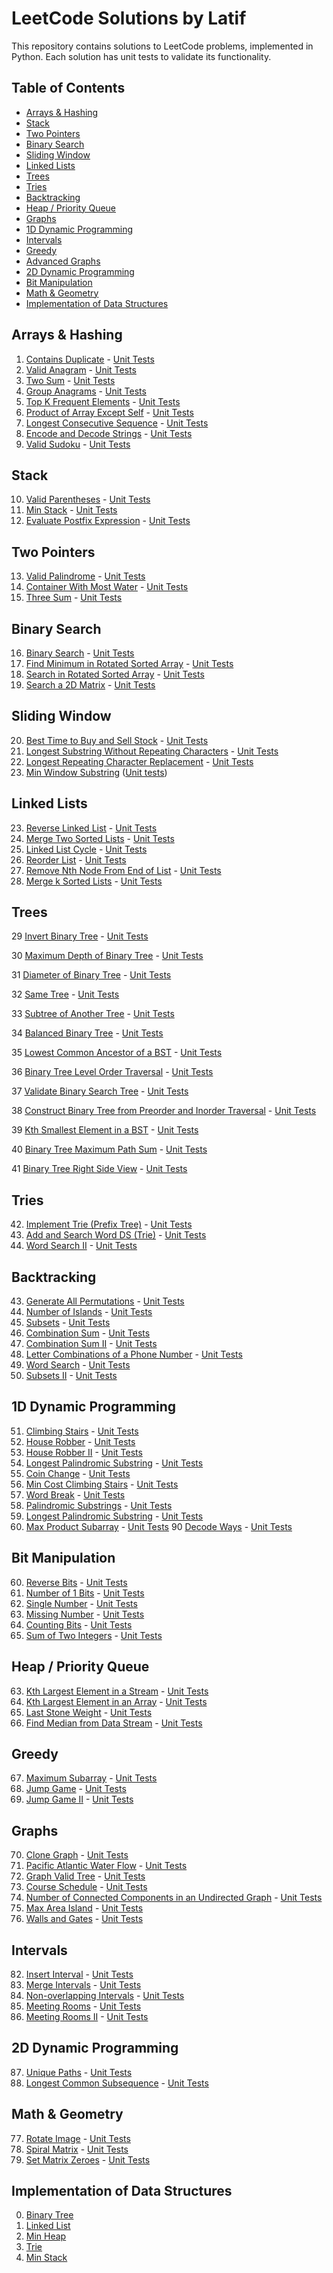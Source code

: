 # LeetCode Solutions by Latif

This repository contains solutions to LeetCode problems, implemented in Python.
Each solution has unit tests to validate its functionality.

## Table of Contents
- [Arrays & Hashing](#arrays--hashing)
- [Stack](#stack)
- [Two Pointers](#two-pointers)
- [Binary Search](#binary-search)
- [Sliding Window](#sliding-window)
- [Linked Lists](#linked-lists)
- [Trees](#trees)
- [Tries](#tries)
- [Backtracking](#backtracking)
- [Heap / Priority Queue](#heap-priority-queue)
- [Graphs](#graphs)
- [1D Dynamic Programming](#dynamic-programming-1D)
- [Intervals](#intervals)
- [Greedy](#greedy)
- [Advanced Graphs](#advanced-graphs)
- [2D Dynamic Programming](#dynamic-programming-2D)
- [Bit Manipulation](#bit-manipulation)
- [Math & Geometry](#math--geometry)
- [Implementation of Data Structures](#implementation-of-data-structures)

## Arrays & Hashing
1. [Contains Duplicate](./__001__contains_duplicate.py) - [Unit Tests](./__001__contains_duplicate_unittest.py)
2. [Valid Anagram](./__002__valid_anagram.py) - [Unit Tests](./__002__valid_anagram_unittest.py)
3. [Two Sum](./__003__two_sum.py) - [Unit Tests](./__003__two_sum_unittest.py)
4. [Group Anagrams](./__004__group_anagrams.py) - [Unit Tests](./__004__group_anagrams_unittest.py)
5. [Top K Frequent Elements](./__005__top_k_frequent_elements.py) - [Unit Tests](./__005__top_k_frequent_elements_unittest.py)
6. [Product of Array Except Self](./__006__product_except_self.py) - [Unit Tests](./__006__product_except_self_unittest.py)
7. [Longest Consecutive Sequence](./__007__longest_consecutive_sequence.py) - [Unit Tests](./__007__longest_consecutive_sequence_unittest.py)
8. [Encode and Decode Strings](./__008__encode_decode.py) - [Unit Tests](./__008__encode_decode_unittest.py)
9. [Valid Sudoku](./__009__valid_sudoku.py) - [Unit Tests](./__009__valid_sudoku_unittest.py)

## Stack
10. [Valid Parentheses](./__010__valid_parenthesis.py) - [Unit Tests](./__010__valid_parenthesis_unittest.py)
11. [Min Stack](./__011__min_stack.py) - [Unit Tests](./__011__min_stack_unittest.py)
12. [Evaluate Postfix Expression](./__012__evaluate_post_fix.py) - [Unit Tests](./__012__evaluate_post_fix_unittest.py)

## Two Pointers
13. [Valid Palindrome](./__013__valid_palindrome.py) - [Unit Tests](./__013__valid_palindrome_unittest.py)
14. [Container With Most Water](./__014__most_water_container.py) - [Unit Tests](./__014__most_water_container_unittest.py)
15. [Three Sum](./__015__three_sum.py) - [Unit Tests](./__015__three_sum_unittest.py)

## Binary Search
16. [Binary Search](./__016__binary_search.py) - [Unit Tests](./__016__binary_search_unittest.py)
17. [Find Minimum in Rotated Sorted Array](./__017__min_rotated_array.py) - [Unit Tests](./__017__min_rotated_array_unittest.py)
18. [Search in Rotated Sorted Array](./__018__search_rotated_array.py) - [Unit Tests](./__018__search_rotated_array_unittest.py)
19. [Search a 2D Matrix](./__019__search_2D_matrix.py) - [Unit Tests](./__019__search_2D_matrix_unittest.py)

## Sliding Window
20. [Best Time to Buy and Sell Stock](./__020__buy_sell_stock.py) - [Unit Tests](./__020__buy_sell_stock_unittest.py)
21. [Longest Substring Without Repeating Characters](./__021__longest_substring.py) - [Unit Tests](./__021__longest_substring_unittest.py)
22. [Longest Repeating Character Replacement](./__022__longest_repeating_character.py) - [Unit Tests](./__022__longest_repeating_character_unittest.py)
73. [Min Window Substring](./__073__min_window_substring.py) ([Unit tests](./__073__min_window_substring_unittest.py))

## Linked Lists
23. [Reverse Linked List](./__023__reverse_linked_list.py) - [Unit Tests](./__023__reverse_linked_list_unittest.py)
24. [Merge Two Sorted Lists](./__024__merge_2_sorted_lists.py) - [Unit Tests](./__024__merge_2_sorted_lists_unittest.py)
25. [Linked List Cycle](./__025__has_cycle_linked_list.py) - [Unit Tests](./__025__has_cycle_linked_list_unittest.py)
26. [Reorder List](./__026__reorder_linked_list.py) - [Unit Tests](./__026__reorder_linked_list_unittest.py)
27. [Remove Nth Node From End of List](./__027__remove_nth_node.py) - [Unit Tests](./__027__remove_nth_node_unittest.py)
28. [Merge k Sorted Lists](./__028__merge_k_sorted_lists.py) - [Unit Tests](./__028__merge_k_sorted_lists_unittest.py)

## Trees
29 [Invert Binary Tree](./__029__invert_binary_tree.py) - [Unit Tests](./__029__invert_binary_tree_unittest.py)

30 [Maximum Depth of Binary Tree](./__030__max_depth_binary_tree.py) - [Unit Tests](./__030__max_depth_binary_tree_unittest.py)

31 [Diameter of Binary Tree](./__031__diameter_of_binary_tree.py) - [Unit Tests](./__031__diameter_of_binary_tree_unittest.py)

32 [Same Tree](./__032__same_binary_tree.py) - [Unit Tests](./__032__same_binary_tree_unittest.py)

33 [Subtree of Another Tree](./__033__subtree_of_another_tree.py) - [Unit Tests](./__033__subtree_of_another_tree_unittest.py)

34 [Balanced Binary Tree](./__034__balanced_binary_tree.py) - [Unit Tests](./__034__balanced_binary_tree_unittest.py)

35 [Lowest Common Ancestor of a BST](./__035__lowest_common_ancestor_BST.py) - [Unit Tests](./__035__lowest_common_ancestor_BST_unittest.py)

36 [Binary Tree Level Order Traversal](./__036__level_order_traversal.py) - [Unit Tests](./__036__level_order_traversal_unittest.py)

37 [Validate Binary Search Tree](./__037__validate_binary_search_tree.py) - [Unit Tests](./__037__validate_binary_search_tree_unittest.py)

38 [Construct Binary Tree from Preorder and Inorder Traversal](./__038__construct_tree_preorder_inorder.py) - [Unit Tests](./__038__construct_tree_preorder_inorder_unittest.py)

39 [Kth Smallest Element in a BST](./__039__k_th_smallest_element_BST.py) - [Unit Tests](./__039__k_th_smallest_element_BST_unittest.py)

40 [Binary Tree Maximum Path Sum](./__040__binary_tree_max_path_sum.py) - [Unit Tests](./__040__binary_tree_max_path_sum_unittest.py)

41 [Binary Tree Right Side View](./__041__binary_tree_right_side_view.py) - [Unit Tests](./__041__binary_tree_right_side_view_unittest.py)

## Tries
42. [Implement Trie (Prefix Tree)](./__042__implement_trie_prefix.py) - [Unit Tests](./__042__implement_trie_prefix_unittest.py)
91. [Add and Search Word DS (Trie)](./__091__add_search_words_ds.py) - [Unit Tests](./__091__add_search_words_ds_unittest.py)
92. [Word Search II](./__092__word_search_II.py) - [Unit Tests](./__092__word_search_II_unittest.py)

## Backtracking
43. [Generate All Permutations](./__043__generate_permutations.py) - [Unit Tests](./__043__generate_permutations_unittest.py)
44. [Number of Islands](./__044__nr_islands.py) - [Unit Tests](./__044__nr_islands_unittest.py)
45. [Subsets](./__045__subsets.py) - [Unit Tests](./__045__subsets_unittest.py)
46. [Combination Sum](./__046__combination_sum.py) - [Unit Tests](./__046__combination_sum_unittest.py)
47. [Combination Sum II](./__047__combination_sum_II.py) - [Unit Tests](./__047__combination_sum_II_unittest.py)
48. [Letter Combinations of a Phone Number](./__048__letters_of_phone_numbers.py) - [Unit Tests](./__048__letters_of_phone_numbers_unittest.py)
49. [Word Search](./__049__word_search.py) - [Unit Tests](./__049__word_search_unittest.py)
50. [Subsets II](./__050__subsets_II.py) - [Unit Tests](./__050__subsets_II_unittest.py)

## 1D Dynamic Programming
51. [Climbing Stairs](./__051__climbing_stairs.py) - [Unit Tests](./__051__climbing_stairs_unittest.py)
52. [House Robber](./__052__house_robber.py) - [Unit Tests](./__052__house_robber_unittest.py)
53. [House Robber II](./__053__house_robber_II.py) - [Unit Tests](./__053__house_robber_II_unittest.py)
54. [Longest Palindromic Substring](./__054__longest_palindromic_substring.py) - [Unit Tests](./__054__longest_palindromic_substring_unittest.py)
55. [Coin Change](./__055__coin_change.py) - [Unit Tests](./__055__coin_change_unittest.py)
56. [Min Cost Climbing Stairs](./__056__min_cost_climbing_stairs.py) - [Unit Tests](./__056__min_cost_climbing_stairs_unittest.py)
57. [Word Break](./__057__word_break.py) - [Unit Tests](./__057__word_break_unittest.py)
58. [Palindromic Substrings](./__058__palindromic_substring.py) - [Unit Tests](./__058__palindromic_substring_unittest.py)
59. [Longest Palindromic Substring](./__059__longest_palindromic_substring.py) - [Unit Tests](./__059__longest_palindromic_substring_unittest.py)
89. [Max Product Subarray](./__089__max_product_subarray.py) - [Unit Tests](./__089__max_product_subarray_unittest.py)
90 [Decode Ways](./__090__decode_ways.py) - [Unit Tests](./__090__decode_ways_unittest.py)

## Bit Manipulation
60. [Reverse Bits](./__060__reverse_bits.py) - [Unit Tests](./__060__reverse_bits_unittest.py)
61. [Number of 1 Bits](./__061__nr_of_1_bits.py) - [Unit Tests](./__061__nr_of_1_bits_unittest.py)
62. [Single Number](./__062__single_number.py) - [Unit Tests](./__062__single_number_unittest.py)
74. [Missing Number](./__074__missing_number.py) - [Unit Tests](./__074__missing_number_unittest.py)
80. [Counting Bits](./__080__counting_bits.py) - [Unit Tests](./__080__counting_bits_unittest.py)
81. [Sum of Two Integers](./__081_sum_of_two_integers.py) - [Unit Tests](./__081_sum_of_two_integers_unittest.py)

## Heap / Priority Queue
63. [Kth Largest Element in a Stream](./__063__kth_largest_element_in_stream.py) - [Unit Tests](./__063__kth_largest_element_in_stream_unittest.py)
64. [Kth Largest Element in an Array](./__064__kth_largest_element_in_array.py) - [Unit Tests](./__064__kth_largest_element_in_array_unittest.py)
65. [Last Stone Weight](./__065__last_stone_weight.py) - [Unit Tests](./__065__last_stone_weight_unittest.py)
66. [Find Median from Data Stream](./__066__find_median_from_data_stream.py) - [Unit Tests](./__066__find_median_from_data_stream_unittest.py)

## Greedy
67. [Maximum Subarray](./__067__max_sum_subarray.py) - [Unit Tests](./__067__max_sum_subarray_unittest.py)
68. [Jump Game](./__068__jump_game.py) - [Unit Tests](./__068__jump_game_unittest.py)
69. [Jump Game II](./__069__jump_game_II.py) - [Unit Tests](./__069__jump_game_II_unittest.py)

## Graphs
70. [Clone Graph](./__070__clone_graph.py) - [Unit Tests](./__070__clone_graph_unittest.py)
71. [Pacific Atlantic Water Flow](./__071__pacific_atlantic_water_flow.py) - [Unit Tests](./__071__pacific_atlantic_water_flow_unittest.py)
72. [Graph Valid Tree](./__072__graph_valid_tree.py) - [Unit Tests](./__072__graph_valid_tree_unittest.py)
75. [Course Schedule](./__075__course_schedule.py) - [Unit Tests](./__075__course_schedule_unittest.py)
76. [Number of Connected Components in an Undirected Graph](./__076__nr_connected_components_graph.py) - [Unit Tests](./__076__nr_connected_components_graph_unittest.py)
93. [Max Area Island](./__093__max_area_island.py) - [Unit Tests](./__093__max_area_island_unittest.py)
94. [Walls and Gates](./__094__walls_and_gates.py) - [Unit Tests](./__094__walls_and_gates_unittest.py)

## Intervals
82. [Insert Interval](./__082__insert_interval.py) - [Unit Tests](./__082__insert_interval_unittest.py)
83. [Merge Intervals](./__083__merge_intervals.py) - [Unit Tests](./__083__merge_intervals_unittest.py)
84. [Non-overlapping Intervals](./__084__non_overlapping_intervals.py) - [Unit Tests](./__084__non_overlapping_intervals_unittest.py)
85. [Meeting Rooms](./__085__meeting_rooms.py) - [Unit Tests](./__085__meeting_rooms_unittest.py)
86. [Meeting Rooms II](./__086__meeting_rooms_II.py) - [Unit Tests](./__086__meeting_rooms_II_unittest.py)

## 2D Dynamic Programming
87. [Unique Paths](./__087__unique_paths.py) - [Unit Tests](./__087__unique_paths_unittest.py)
88. [Longest Common Subsequence](./__088__longest_common_subsequence.py) - [Unit Tests](./__088__longest_common_subsequence_unittest.py)

## Math & Geometry
77. [Rotate Image](./__077__rotate_image.py) - [Unit Tests](./__077__rotate_image_unittest.py)
78. [Spiral Matrix](./__078__spiral_matrix.py) - [Unit Tests](./__078__spiral_matrix_unittest.py)
79. [Set Matrix Zeroes](./__079__set_matrix_zeros.py) - [Unit Tests](./__079__set_matrix_zeros_unittest.py)

## Implementation of Data Structures
00. [Binary Tree](./__000__binary_tree_implementation.py)
00. [Linked List](./__000__linked_list_implementation.py)
00. [Min Heap](./__000__min_heap_implementation.py)
00. [Trie](./__000__trie_implementation.py)
00. [Min Stack](./__011__min_stack.py)

